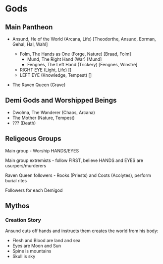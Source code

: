 # Gods

## Main Pantheon
* Ansund, He of the World (Arcana, Life) 	[Theodorthe, Ansund, Eorman, Gehal, Hal, Wahl]
  * Folm, The Hands as One (Forge, Nature) 	[Braad, Folm]
    * Mund, The Right Hand (War) 			[Mund]
    * Fengnes, The Left Hand (Trickery) 	[Fengnes, Winstre]
  * RIGHT EYE (Light, Life)					[]
  * LEFT EYE (Knowledge, Tempest)			[]

* The Raven Queen (Grave)

## Demi Gods and Worshipped Beings
* Dwolma, The Wanderer (Chaos, Arcana)
* The Mother (Nature, Tempest)
* ??? (Death)

## Religeous Groups
Main group - Worship HANDS/EYES

Main group extremists - follow FIRST, believe HANDS and EYES are usurpers/murderers

Raven Queen followers - Rooks (Priests) and Coots (Acolytes), perform burial rites

Followers for each Demigod

## Mythos
### Creation Story
Ansund cuts off hands and instructs them creates the world from his body:
* Flesh and Blood are land and sea
* Eyes are Moon and Sun
* Spine is mountains
* Skull is sky
